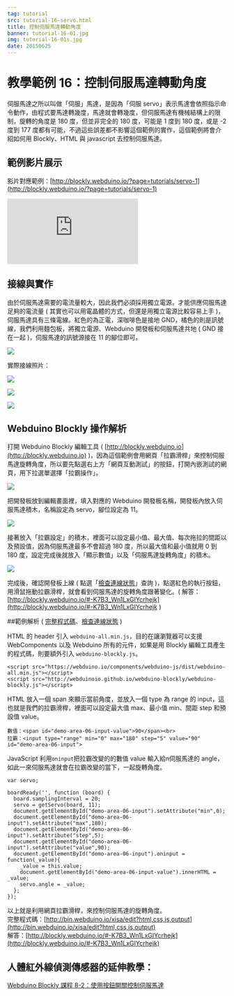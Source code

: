 ```yaml
---
tag: tutorial
src: tutorial-16-servo.html
title: 控制伺服馬達轉動角度
banner: tutorial-16-01.jpg
img: tutorial-16-01s.jpg
date: 20150625
---
```


<!-- @@master  = ../../_layout.html-->

<!-- @@block  =  meta-->

<title>教學範例 16：控制伺服馬達轉動角度 :::: Webduino = Web × Arduino</title>

<meta name="description" content="人體紅外線偵測傳感器 ( PIR ) 可以偵測紅外線的反應變化，當接收到人體發射的紅外線，就會觸發相對應的動作，這個範例利用 Webduino，在人體紅外線傳感器接收到訊號時，觸發網頁的燈泡亮起，同時也讓 LED 燈發光。">

<meta itemprop="description" content="人體紅外線偵測傳感器 ( PIR ) 可以偵測紅外線的反應變化，當接收到人體發射的紅外線，就會觸發相對應的動作，這個範例利用 Webduino，在人體紅外線傳感器接收到訊號時，觸發網頁的燈泡亮起，同時也讓 LED 燈發光。">

<meta property="og:description" content="人體紅外線偵測傳感器 ( PIR ) 可以偵測紅外線的反應變化，當接收到人體發射的紅外線，就會觸發相對應的動作，這個範例利用 Webduino，在人體紅外線傳感器接收到訊號時，觸發網頁的燈泡亮起，同時也讓 LED 燈發光。">

<meta property="og:title" content="教學範例 16：控制伺服馬達轉動角度" >

<meta property="og:url" content="https://webduino.io/tutorials/tutorial-16-servo.html">

<meta property="og:image" content="https://webduino.io/img/tutorials/tutorial-16-01s.jpg">

<meta itemprop="image" content="https://webduino.io/img/tutorials/tutorial-16-01s.jpg">

<include src="../_include-tutorials.html"></include>

<!-- @@close-->

<!-- @@block  =  preAndNext-->

<include src="../_include-tutorials-content.html"></include>

<!-- @@close-->

<!-- @@block  =  tutorials-->

# 教學範例 16：控制伺服馬達轉動角度

伺服馬達之所以叫做「伺服」馬達，是因為「伺服 servo」表示馬達會依照指示命令動作，由程式要馬達轉幾度，馬達就會轉幾度，但伺服馬達有機械結構上的限制，旋轉的角度是 180 度，但並非完全的 180 度，可能是 1 度到 180 度，或是 -2 度到 177 度都有可能，不過這些誤差都不影響這個範例的實作，這個範例將會介紹如何用 Blockly、HTML 與 javascript 去控制伺服馬達。

## 範例影片展示

影片對應範例：[http://blockly.webduino.io/?page=tutorials/servo-1](http://blockly.webduino.io/?page=tutorials/servo-1) 

<iframe class="youtube" src="https://www.youtube.com/embed/Dar2pSWCSL8" frameborder="0" allowfullscreen></iframe>

## 接線與實作

由於伺服馬達需要的電流量較大，因此我們必須採用獨立電源，才能供應伺服馬達足夠的電流量 ( 其實也可以用電晶體的方式，但還是用獨立電源比較容易上手 )，伺服馬達具有三條電線。紅色的為正電，深咖啡色是接地 GND，橘色的則是訊號線，我們利用麵包板，將獨立電源、Webduino 開發板和伺服馬達共地 ( GND 接在一起 )，伺服馬達的訊號源接在 11 的腳位即可。

![](../img/tutorials/tutorial-16-02.jpg)

實際接線照片：

![](../img/tutorials/tutorial-16-03.jpg)

![](../img/tutorials/tutorial-16-04.jpg)

![](../img/tutorials/tutorial-16-05.jpg)

## Webduino Blockly 操作解析

打開 Webduino Blockly 編輯工具 ( [http://blockly.webduino.io](http://blockly.webduino.io) )，因為這個範例會用網頁「拉霸滑桿」來控制伺服馬達旋轉角度，所以要先點選右上方「網頁互動測試」的按鈕，打開內嵌測試的網頁，用下拉選單選擇「拉霸操作」。

![](../img/tutorials/tutorial-16-06.jpg)

把開發板放到編輯畫面裡，填入對應的 Webduino 開發板名稱，開發板內放入伺服馬達積木，名稱設定為 servo，腳位設定為 11。

![](../img/tutorials/tutorial-16-07.jpg)

接著放入「拉霸設定」的積木，裡面可以設定最小值、最大值、每次拖拉的間距以及預設值，因為伺服馬達最多不會超過 180 度，所以最大值和最小值就用 0 到 180 度，設定完成後就放入「顯示數值」以及「伺服馬達旋轉角度」的積木。

![](../img/tutorials/tutorial-16-08.jpg)

完成後，確認開發板上線 ( 點選「[檢查連線狀態](https://webduino.io/device.html)」查詢 )，點選紅色的執行按鈕，用滑鼠拖動拉霸滑桿，就會看到伺服馬達的旋轉角度跟著變化。( 解答：[http://blockly.webduino.io/#-K7B3_Wn1LxGIYcrhejk](http://blockly.webduino.io/#-K7B3_Wn1LxGIYcrhejk )

##範例解析 ( [完整程式碼](http://bin.webduino.io/xisa/edit?html,css,js,output)、[檢查連線狀態](https://webduino.io/device.html) )

HTML 的 header 引入 `webduino-all.min.js`，目的在讓瀏覽器可以支援 WebComponents 以及 Webduino 所有的元件，如果是用 Blockly 編輯工具產生的程式碼，則要額外引入 `webduino-blockly.js`。

	<script src="https://webduino.io/components/webduino-js/dist/webduino-all.min.js"></script>
	<script src="http://webduinoio.github.io/webduino-blockly/webduino-blockly.js"></script>

HTML 放入一個 span 來顯示當前角度，並放入一個 type 為 range 的 input，這也就是我們的拉霸滑桿，裡面可以設定最大值 max、最小值 min、間距 step 和預設值 value。

	數值：<span id="demo-area-06-input-value">90</span><br>
	拉霸：<input type="range" min="0" max="180" step="5" value="90" id="demo-area-06-input">

JavaScript 利用`oninput`把拉霸改變的的數值 value 輸入給n伺服馬達的 angle，如此一來伺服馬達就會在拉霸改變的當下，一起旋轉角度。

	var servo;

	boardReady('', function (board) {
	  board.samplingInterval = 20;
	  servo = getServo(board, 11);
	  document.getElementById("demo-area-06-input").setAttribute("min",0);
	  document.getElementById("demo-area-06-input").setAttribute("max",180);
	  document.getElementById("demo-area-06-input").setAttribute("step",5);
	  document.getElementById("demo-area-06-input").setAttribute("value",90);
	  document.getElementById("demo-area-06-input").oninput = function(_value){
	    _value = this.value;
	    document.getElementById("demo-area-06-input-value").innerHTML = _value;
	    servo.angle = _value;
	  };
	});

以上就是利用網頁拉霸滑桿，來控制伺服馬達的旋轉角度。   
完整程式碼：[http://bin.webduino.io/xisa/edit?html,css,js,output](http://bin.webduino.io/xisa/edit?html,css,js,output)  
解答：[http://blockly.webduino.io/#-K7B3_Wn1LxGIYcrhejk](http://blockly.webduino.io/#-K7B3_Wn1LxGIYcrhejk)

## 人體紅外線偵測傳感器的延伸教學：

[Webduino Blockly 課程 8-2：使用按鈕開關控制伺服馬達](http://blockly.webduino.io/?lang=zh-hant&page=tutorials/servo-2#-Jw01xYLefgu_1IvUaVM)  


<!-- @@close-->